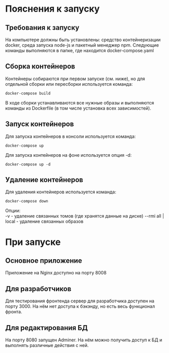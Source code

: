 # Пояснения к запуску

## Требования к запуску
На компьютере должны быть установлены: средство контейнеризации docker, среда запуска node-js и пакетный менеджер npm. 
Следующие команды выполняются в папке, где находится docker-compose.yaml

## Сборка контейнеров
Контейнеры собираются при первом запуске (см. ниже), но для отдельной сборки или пересборки используется команда:
```
docker-compose build
```
В ходе сборки устанавливаются все нужные образы и выполняются команды из Dockerfile (в том числе установка всех зависимостей).
## Запуск контейнеров
Для запуска контейнеров в консоли используется команда:
```
docker-compose up
```
Для запуска контейнеров на фоне используется опция -d:
```
docker-compose up -d
```
## Удаление контейнеров
Для удаления контейнеров используется команда:
```
docker-compose down
```
Опции:\
-v - удаление связанных томов (где хранятся данные на диске)
--rmi all | local - удаление связанных образов
## 

# При запуске 
## Основное приложение
Приложение на Nginx доступно на порту 8008
## Для разработчиков
Для тестирования фронтенда сервер для разработчика доступен на порту 3000. На нём нет доступа к бэкэнду, но есть весь функционал фронта.
## Для редактирования БД
На порту 8080 запущен Adminer. На нём можно получить доступ к БД и выполнять различные действия с ней.